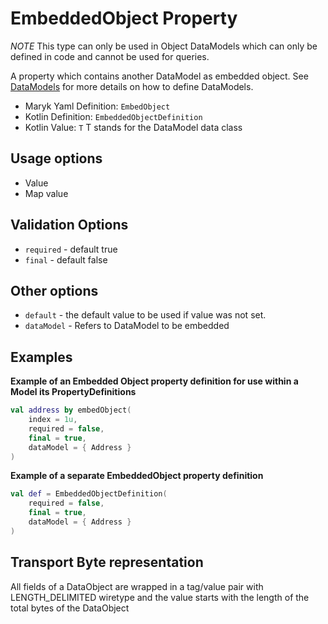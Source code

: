 # EmbeddedObject Property
*NOTE* This type can only be used in Object DataModels which can only be defined in code
and cannot be used for queries.

A property which contains another DataModel as embedded object. See 
[DataModels](../../datamodel.md) for more details on how to define DataModels.

- Maryk Yaml Definition: `EmbedObject`
- Kotlin Definition: `EmbeddedObjectDefinition`
- Kotlin Value: `T` T stands for the DataModel data class 

## Usage options
- Value
- Map value

## Validation Options
- `required` - default true
- `final` - default false

## Other options
- `default` - the default value to be used if value was not set.
- `dataModel` - Refers to DataModel to be embedded

## Examples

**Example of an Embedded Object property definition for use within a Model its PropertyDefinitions**
```kotlin
val address by embedObject(
    index = 1u,
    required = false,
    final = true,
    dataModel = { Address }
)
```

**Example of a separate EmbeddedObject property definition**
```kotlin
val def = EmbeddedObjectDefinition(
    required = false,
    final = true,
    dataModel = { Address }
)
```

## Transport Byte representation
All fields of a DataObject are wrapped in a tag/value pair with LENGTH_DELIMITED
wiretype and the value starts with the length of the total bytes of the DataObject
